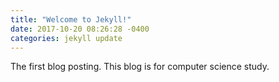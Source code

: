 ```yaml
---
title: "Welcome to Jekyll!"
date: 2017-10-20 08:26:28 -0400
categories: jekyll update
---
```


The first blog posting. 
This blog is for computer science study.

